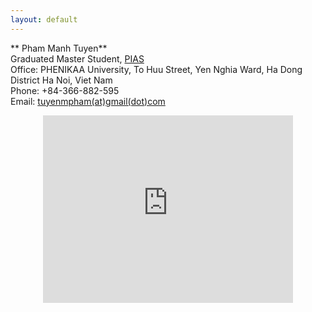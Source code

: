 ```yaml
---
layout: default
---
```



** Pham Manh Tuyen** <br />
Graduated Master Student, [PIAS](https://pias.edu.vn/en/) <br />
Office: PHENIKAA University, To Huu Street, Yen Nghia Ward, Ha Dong District
Ha Noi, Viet Nam <br />
Phone: +84-366-882-595 <br />
Email: [tuyenmpham(at)gmail(dot)com](mailto:tuyenmpham92@gmail.com) <br />

<center><iframe src="https://www.google.com/maps/embed?pb=!1m14!1m8!1m3!1d12909.340593046863!2d129.3223337!3d36.0121084!3m2!1i1024!2i768!4f13.1!3m3!1m2!1s0x356701d5a440430d%3A0x5a66c89a2aab063f!2sAsia%20Pacific%20Center%20for%20Theoretical%20Physics!5e0!3m2!1sen!2skr!4v1698763282493!5m2!1sen!2skr" width="400" height="300" style="border:0;" allowfullscreen="" loading="lazy" referrerpolicy="no-referrer-when-downgrade"></iframe></center>